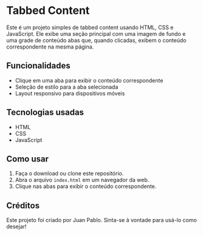 # Tabbed Content

Este é um projeto simples de tabbed content usando HTML, CSS e JavaScript. Ele exibe uma seção principal com uma imagem de fundo e uma grade de conteúdo abas que, quando clicadas, exibem o conteúdo correspondente na mesma página.

## Funcionalidades

- Clique em uma aba para exibir o conteúdo correspondente
- Seleção de estilo para a aba selecionada
- Layout responsivo para dispositivos móveis

## Tecnologias usadas

- HTML
- CSS
- JavaScript

## Como usar

1. Faça o download ou clone este repositório.
2. Abra o arquivo `index.html` em um navegador da web.
3. Clique nas abas para exibir o conteúdo correspondente.

## Créditos

Este projeto foi criado por Juan Pablo. Sinta-se à vontade para usá-lo como desejar!

